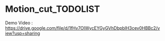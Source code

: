 # Motion_cut_TODOLIST
Demo Video : https://drive.google.com/file/d/1fHv7OIWycEYGyGVhDbpbIH3cev0HBBc2/view?usp=sharing

